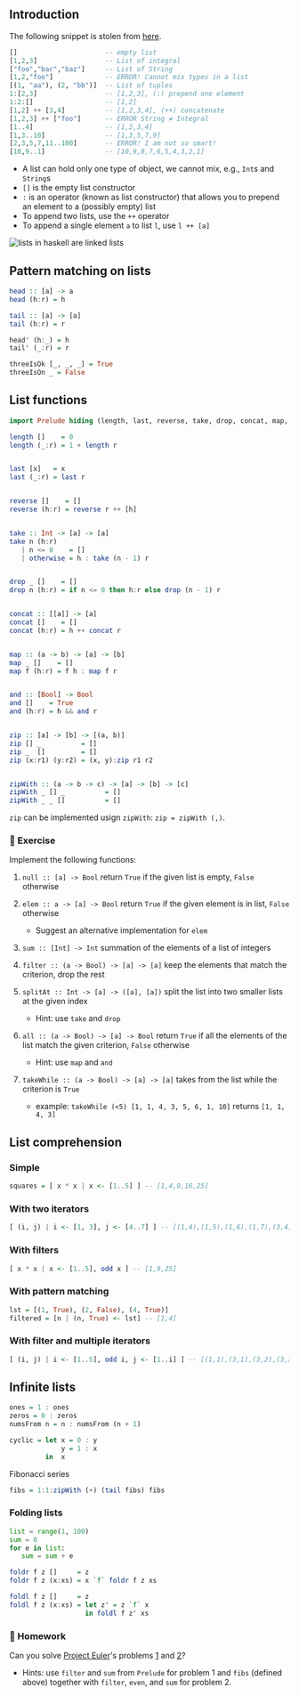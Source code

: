 
## Introduction

The following snippet is stolen from [here](http://yannesposito.com/Scratch/en/blog/Haskell-the-Hard-Way/#lists).

```haskell
[]                      -- empty list
[1,2,3]                 -- List of integral
["foo","bar","baz"]     -- List of String
[1,2,"foo"]             -- ERROR! Cannot mix types in a list
[(1, "aa"), (2, "bb")]  -- List of tuples
1:[2,3]                 -- [1,2,3], (:) prepend one element
1:2:[]                  -- [1,2]
[1,2] ++ [3,4]          -- [1,2,3,4], (++) concatenate
[1,2,3] ++ ["foo"]      -- ERROR String ≠ Integral
[1..4]                  -- [1,2,3,4]
[1,3..10]               -- [1,3,5,7,9]
[2,3,5,7,11..100]       -- ERROR! I am not so smart!
[10,9..1]               -- [10,9,8,7,6,5,4,3,2,1]
```

- A list can hold only one type of object, we cannot mix, e.g., `Int`s and `String`s
- `[]` is the empty list constructor
- `:` is an operator (known as list constructor) that allows you to prepend an element to a (possibly empty) list
- To append two lists, use the `++` operator
- To append a single element `a` to list `l`, use `l ++ [a]`


![lists in haskell are linked lists](http://s3.amazonaws.com/lyah/listmonster.png)


## Pattern matching on lists

```haskell
head :: [a] -> a
head (h:r) = h

tail :: [a] -> [a]
tail (h:r) = r
```

```haskell
head' (h:_) = h
tail' (_:r) = r
```

```haskell
threeIsOk [_, _, _] = True
threeIsOn _ = False
```

## List functions

```haskell
import Prelude hiding (length, last, reverse, take, drop, concat, map, and, zip, zipWith)

length []    = 0
length (_:r) = 1 + length r


last [x]   = x
last (_:r) = last r


reverse []    = []
reverse (h:r) = reverse r ++ [h]


take :: Int -> [a] -> [a]
take n (h:r)
   | n <= 0    = []
   | otherwise = h : take (n - 1) r


drop _ []    = []
drop n (h:r) = if n <= 0 then h:r else drop (n - 1) r


concat :: [[a]] -> [a]
concat []    = []
concat (h:r) = h ++ concat r


map :: (a -> b) -> [a] -> [b]
map _ []    = []
map f (h:r) = f h : map f r


and :: [Bool] -> Bool
and []    = True
and (h:r) = h && and r


zip :: [a] -> [b] -> [(a, b)]
zip [] _          = []
zip _  []         = []
zip (x:r1) (y:r2) = (x, y):zip r1 r2


zipWith :: (a -> b -> c) -> [a] -> [b] -> [c]
zipWith _ [] _          = []
zipWith _ _ []          = []

```

`zip` can be implemented usign `zipWith`: `zip = zipWith (,)`.

### :ledger: Exercise

Implement the following functions:

1. `null :: [a] -> Bool` return `True` if the given list is empty, `False` otherwise

2. `elem :: a -> [a] -> Bool` return `True` if the given element is in list, `False` otherwise
    * Suggest an alternative implementation for `elem`

3. `sum :: [Int] -> Int` summation of the elements of a list of integers

4. `filter :: (a -> Bool) -> [a] -> [a]` keep the elements that match the criterion, drop the rest

5. `splitAt :: Int -> [a] -> ([a], [a])` split the list into two smaller lists at the given index
    * Hint: use `take` and `drop`

6. `all :: (a -> Bool) -> [a] -> Bool` return `True` if all the elements of the list match the given criterion, `False` otherwise
    * Hint: use `map` and `and`

7. `takeWhile :: (a -> Bool) -> [a] -> [a]` takes from the list while the criterion is `True`
    * example: `takeWhile (<5) [1, 1, 4, 3, 5, 6, 1, 10]` returns `[1, 1, 4, 3]`


## List comprehension

### Simple
```haskell
squares = [ x * x | x <- [1..5] ] -- [1,4,9,16,25]
```

### With two iterators
```haskell
[ (i, j) | i <- [1, 3], j <- [4..7] ] -- [(1,4),(1,5),(1,6),(1,7),(3,4),(3,5),(3,6),(3,7)]
```

### With filters
```haskell
[ x * x | x <- [1..5], odd x ] -- [1,9,25]
```

### With pattern matching

```haskell
lst = [(1, True), (2, False), (4, True)]
filtered = [n | (n, True) <- lst] -- [1,4]
```

### With filter and multiple iterators
```haskell
[ (i, j) | i <- [1..5], odd i, j <- [1..i] ] -- [(1,1),(3,1),(3,2),(3,3),(5,1),(5,2),(5,3),(5,4),(5,5)]
```


## Infinite lists

```haskell
ones = 1 : ones
zeros = 0 : zeros
numsFrom n = n : numsFrom (n + 1)
```

```haskell
cyclic = let x = 0 : y
             y = 1 : x
         in  x
```

Fibonacci series
```haskell
fibs = 1:1:zipWith (+) (tail fibs) fibs
```


### Folding lists

```python
list = range(1, 100)
sum = 0
for e in list:
   sum = sum + e
```

```haskell
foldr f z []     = z
foldr f z (x:xs) = x `f` foldr f z xs
```

```haskell
foldl f z []     = z
foldl f z (x:xs) = let z' = z `f` x 
                   in foldl f z' xs
```


### :ledger: Homework

Can you solve [Project Euler](https://projecteuler.net)'s problems
[1](https://projecteuler.net/problem=1) and
[2](https://projecteuler.net/problem=2)?

- Hints: use `filter` and `sum` from `Prelude` for problem 1 and 
  `fibs` (defined above) together with `filter`, `even`, and `sum` for problem 2.

